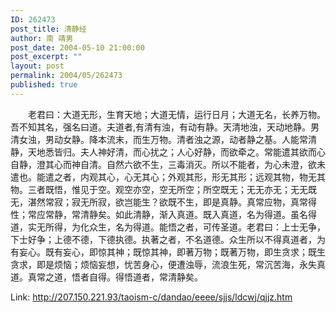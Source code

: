 ```yaml
---
ID: 262473
post_title: 清静经
author: 南 靖男
post_date: 2004-05-10 21:00:00
post_excerpt: ""
layout: post
permalink: 2004/05/262473
published: true
---
```

　　老君曰：大道无形，生育天地；大道无情，运行日月；大道无名，长养万物。吾不知其名，强名曰道。夫道者,有清有浊，有动有静。天清地浊，天动地静。男清女浊，男动女静。降本流末，而生万物。清者浊之源，动者静之基。人能常清静，天地悉皆归。夫人神好清，而心扰之；人心好静，而欲牵之。常能遣其欲而心自静，澄其心而神自清。自然六欲不生，三毒消灭。所以不能者，为心未澄，欲未遣也。能遣之者，内观其心，心无其心；外观其形，形无其形；远观其物，物无其物。三者既悟，惟见于空。观空亦空，空无所空；所空既无；无无亦无；无无既无，湛然常寂；寂无所寂，欲岂能生？欲既不生，即是真静。真常应物，真常得性；常应常静，常清静矣。如此清静，渐入真道。既入真道，名为得道。虽名得道，实无所得，为化众生，名为得道。能悟之者，可传圣道。老君曰：上士无争，下士好争；上德不德，下德执德。执著之者，不名道德。众生所以不得真道者，为有妄心。既有妄心，即惊其神；既惊其神，即著万物；既著万物，即生贪求；既生贪求，即是烦恼；烦恼妄想，忧苦身心，便遭浊辱，流浪生死，常沉苦海，永失真道。真常之道，悟者自得。得悟道者，常清静矣。

Link: <a href="http://207.150.221.93/taoism-c/dandao/eeee/sjjs/ldcwj/qjjz.htm">http://207.150.221.93/taoism-c/dandao/eeee/sjjs/ldcwj/qjjz.htm</a>
